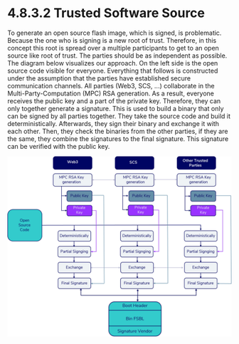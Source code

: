 # 4.8.3.2  Trusted Software Source

To generate an open source flash image, which is signed, is problematic. Because the one who is signing is a new root of trust. Therefore, in this concept this root is spread over a multiple participants to get to an open source like root of trust. The parties should be as independent as possible. The diagram below visualizes our approach. On the left side is the open source code visible for everyone. Everything that follows is constructed under the assumption that the parties have established secure communication channels. All parties (Web3, SCS, ...) collaborate in the Multi-Party-Computation (MPC) RSA generation. As a result, everyone receives the public key and a part of the private key. Therefore, they can only together generate a signature. This is used to build a binary that only can be signed by all parties together. They take the source code and build it deterministically. Afterwards, they sign their binary and exchange it with each other. Then, they check the binaries from the other parties, if they are the same, they combine the signatures to the final signature. This signature can be verified with the public key.



![](../../../.gitbook/assets/4.8.3.2.jpg)
